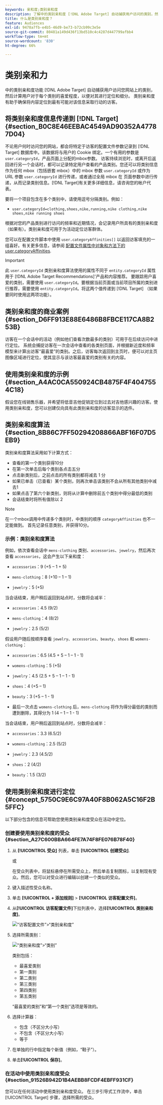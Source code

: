 ```yaml
---
keywords: 亲和度;类别亲和度
description: 了解中的类别亲和度 [!DNL Adobe Target] 自动捕获用户访问的类别，然后计算用户对该类别的喜爱程度，以便对其进行定位和细分。
title: 什么是类别亲和度？
feature: Audiences
exl-id: 9478a7fb-e4b5-46d9-be73-b72cb99c3e5e
source-git-commit: 80481a149d436f13bd510c4c4287d447799afbb4
workflow-type: tm+mt
source-wordcount: '830'
ht-degree: 66%

---
```


# 类别亲和力

中的类别亲和度功能 [!DNL Adobe Target] 自动捕获用户访问您网站上的类别，然后计算用户对于每个类别的喜爱程度，以便对其进行定位和细分。 类别亲和度有助于确保将内容定位到最有可能对该信息采取行动的访客。

## 将类别亲和度信息传递到 [!DNL Target] {#section_B0C8E46EEBAC4549AD90352A47787D04}

不论用户何时访问您的网站，都会将特定于访客的配置文件参数记录到 [!DNL Target] 数据库中。该数据将与用户的 Cookie 绑定。一个有用的参数是 `user.categoryId`，产品页面上分配的mbox参数。 访客持续浏览时，或离开后返回进行另一个会话时，都可以记录特定用户查看的产品类别。您还可以将类别信息作为任何 mbox（包括嵌套 mbox）中的 mbox 参数 `user.categoryId` 或作为 URL 参数 `user.categoryId` 进行传递，或者通过全局 mbox 在 页面参数中进行传递，从而记录类别信息。[!DNL Target]有关更多详细信息，请咨询您的帐户代表。

要将一个项目包含在多个类别中，请使用逗号分隔类别。例如：

* `user.categoryId=clothing,shoes,nike,running,nike clothing,nike shoes,nike running shoes`

根据对您的产品类别进行访问的频率和近期情况，会记录用户所具有的类别亲和度（如果有）。类别亲和度可用于为活动定位访客群体。

您可以在配置文件脚本中使用 `user.categoryAffinities[]` 以返回访客填充的一组喜好。有关更多信息，请参阅 [配置文件属性中对象和方法下的user.categoryAffinities](/help/main/c-target/c-visitor-profile/profile-parameters.md#objects).

>[!IMPORTANT]
>
>此 `user.categoryId` 类别亲和度算法使用的属性不同于 `entity.categoryId` 属性用于 [!DNL Adobe Target Recommendations]&#39;产品和内容推荐。 要跟踪用户喜爱的类别，需要使用 `user.categoryId`。要根据当前页面或当前项目所属的类别进行推荐，需要使用 `entity.categoryId`。将这两个值传递到 [!DNL Target] （如果要同时使用这两项功能）。

## 类别亲和度的商业案例 {#section_D6FF913E88E6486B8FBCE117CA8B253B}

访客在一个会话中的活动（例如他们查看次数最多的类别）可用于在后续访问中进行定位。 系统会捕捉访客在一次会话中查看的各类别页面，并根据新近度和频率模型来计算出访客“最喜爱”的类别。之后，访客每次返回到主页时，便可以对主页图像区域进行定位，使其显示与该访客最喜爱的类别有关的内容。

## 使用类别亲和度的示例 {#section_A4AC0CA550924CB4875F4F4047554C18}

假设您在线销售乐器，并希望将低音吉他促销定位到过去对吉他感兴趣的访客。使用类别亲和度，您可以创建仅向具有此类别亲和度的访客显示的选件。

## 类别亲和度算法 {#section_8B86C7FF50294208866ABF16F07D5EB9}

类别亲和度算法采用如下计算方式：

* 查看的第一个类别获得10分
* 在第一次单击后每个类别各点击五分
* 点击新类别后，之前点击的所有类别都将减去 1 分
* 如果已单击（已查看）某个类别，则再次单击该类别不会从所有其他类别中减去1
* 如果点击了第六个新类别，则将从计算中删除前五个类别中得分最低的类别
* 会话结束时将所有值除以 2

>[!NOTE]
>
>在一个mbox调用中传递多个类别时，中类别的顺序 `categoryAffinities` 也不一定能做到。 首先记录任意类别，并获得10分。

### 示例：类别亲和度算法

例如，依次查看会话中 `mens-clothing` 类别、`accessories`、`jewelry`，然后再次查看 `accessories`，这会产生以下亲和度：

* `accessories`：9 (+5 – 1 + 5)

* `mens-clothing`：8 (+10 – 1 – 1)

* `jewelry`：5 (+5)

当会话结束，用户稍后返回到站点时，分数将会减半：

* `accessories`：4.5 (9/2)

* `mens-clothing`：4 (8/2)

* `jewelry`：2.5 (5/2)

假设用户随后按顺序查看 `jewelry`、`accessories`、`beauty`、`shoes` 和 `womens-clothing`：

* `accessories`：6.5 (4.5 + 5 – 1 – 1 - 1)

* `womens-clothing`：5 (+5)

* `jewelry`：4.5 (2.5 + 5 – 1 – 1 - 1)

* `shoes`：4 (+5 – 1)

* `beauty`：3 (+5 – 1 - 1)

* 最后一次点击 `womens-clothing` 后，`mens-clothing` 将作为得分最低的类别而遭到删除，其得分为 1 (4 – 1 – 1 - 1)

当会话结束，用户稍后返回到站点时，分数将会减半：

* `accessories`：3.3 (6.5/2)

* `womens-clothing`：2.5 (5/2)

* `jewelry`：2.3 (4.5/2)

* `shoes`：2 (4/2)

* `beauty`：1.5 (3/2)

## 使用类别亲和度进行定位 {#concept_5750C9E6C97A40F8B062A5C16F2B5FFC}

以下部分包含的信息可帮助您使用类别亲和度受众在活动中定位。

### 创建要使用类别亲和度的受众 {#section_A27C600BBA664FE7A74F8FE076B78F40}

1. 从 **[!UICONTROL 受众]** 列表，单击 **[!UICONTROL 创建受众]**.

   或

   在受众列表中，将鼠标悬停在所需受众上，然后单击复制图标，以复制现有受众。然后，您可以对受众进行编辑以创建一个类似的受众。

1. 键入描述性受众名称。
1. 单击 **[!UICONTROL + 添加规则]** > **[!UICONTROL 访客配置文件]**。
1. 从&#x200B;**[!UICONTROL 访客配置文件]**&#x200B;下拉列表中，选择&#x200B;**[!UICONTROL 类别亲和度]**。

   ![“访客配置文件”>“类别亲和度”](assets/affinity.png)

1. 选择所需类别：

   ![“类别亲和度”>“类别”](assets/affinity-category.png)

   类别包括：

   * 最喜爱类别
   * 第一类别
   * 第二类别
   * 第三类别
   * 第四类别
   * 第五类别

   “最喜爱的类别”和“第一个类别”选项是等效的。

1. 选择计算器：

   * 包含（不区分大小写）
   * 不包含（不区分大小写）
   * 等于

1. 在单独的行中指定每个新值（例如，“鞋子”）。
1. 单击&#x200B;**[!UICONTROL 保存]**。

### 在活动中使用类别亲和度受众 {#section_91526B942D1B4AEBB8FCDF4EBFF931CF}

您可以在任何活动中使用类别亲和度受众。 在三步引导式工作流中，单击 [!UICONTROL Target] 步骤，选择所需的受众。
